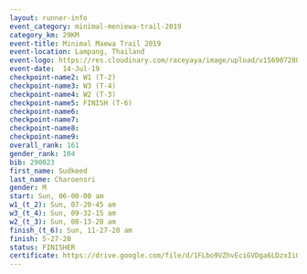 ```yaml
---
layout: runner-info 
event_category: minimal-meniewa-trail-2019 
category_km: 29KM 
event-title: Minimal Maewa Trail 2019 
event-location: Lampang, Thailand 
event-logo: https://res.cloudinary.com/raceyaya/image/upload/v1569072805/logo/minimal-trail_ktnvsp.jpg 
event-date:  14-Jul-19 
checkpoint-name2: W1 (T-2) 
checkpoint-name3: W3 (T-4) 
checkpoint-name4: W2 (T-3) 
checkpoint-name5: FINISH (T-6) 
checkpoint-name6: 
checkpoint-name7: 
checkpoint-name8: 
checkpoint-name9: 
overall_rank: 161
gender_rank: 104
bib: 290023
first_name: Sudkeed
last_name: Charoensri
gender: M
start: Sun, 06-00-00 am
w1_(t_2): Sun, 07-20-45 am
w3_(t_4): Sun, 09-32-15 am
w2_(t_3): Sun, 08-13-20 am
finish_(t_6): Sun, 11-27-20 am
finish: 5-27-20
status: FINISHER
certificate: https://drive.google.com/file/d/1FLbo9VZhvEciGVDga6LDzxIiGGK2eyBm/view?usp=sharing
---
```

